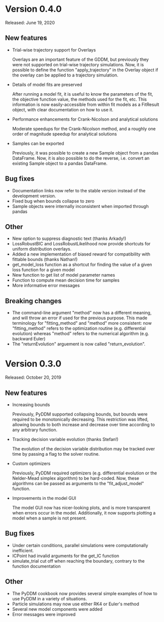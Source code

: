 # Version 0.4.0

Released: June 19, 2020

## New features

- Trial-wise trajectory support for Overlays

    Overlays are an important feature of the GDDM, but previously they
    were not supported on trial-wise trajectory simulations.  Now, it
    is possible to define the function "apply_trajectory" in the
    Overlay object if the overlay can be applied to a trajectory
    simulation.

- Details of model fits are preserved

    After running a model fit, it is useful to know the parameters of
    the fit, the objective function value, the methods used for the
    fit, etc.  This information is now easily-accessible from within
    fit models as a FitResult object, with clear documentation on how
    to use it.

- Performance enhancements for Crank-Nicolson and analytical solutions

    Moderate speedups for the Crank-Nicolson method, and a roughly one
    order of magnitude speedup for analytical solutions

- Samples can be exported

    Previously, it was possible to create a new Sample object from a
    pandas DataFrame. Now, it is also possible to do the reverse, i.e.
    convert an existing Sample object to a pandas DataFrame.

## Bug fixes

- Documentation links now refer to the stable version instead of the
  development version.
- Fixed bug when bounds collapse to zero
- Sample objects were internally inconsistent when imported through
  pandas

## Other

- New option to suppress diagnostic text (thanks Arkady!)
- LossRobustBIC and LossRobustLikelihood now provide shortcuts for
  uniform distribution overlays.
- Added a new implementation of biased reward for compatibility with
  fittable bounds (thanks Nathan!)
- get_model_loss function as a shortcut for finding the value of a
  given loss function for a given model
- New function to get list of model parameter names
- Function to compute mean decision time for samples
- More informative error messages

## Breaking changes

- The command-line argument "method" now has a different meaning, and
  will throw an error if used for the previous purpose.  This made
  terminology for "fitting_method" and "method" more consistent: now
  "fitting_method" refers to the optimization routine
  (e.g. differential evolution) whereas "method" refers to the
  numerical algorithm (e.g. backward Euler)
- The "returnEvolution" arguement is now called "return_evolution".

# Version 0.3.0

Released: October 20, 2019

## New features

- Increasing bounds

    Previously, PyDDM supported collapsing bounds, but bounds were
    required to be monotonically decreasing.  This restriction was
    lifted, allowing bounds to both increase and decrease over time
    according to any arbitrary function.
    
- Tracking decision variable evolution (thanks Stefan!)

    The evolution of the decision variable distribution may be tracked
    over time by passing a flag to the solver routine.

- Custom optimizers

    Previously, PyDDM required optimizers (e.g. differential evolution
    or the Nelder-Mead simplex algorithm) to be hard-coded.  Now,
    these algorithms can be passed as arguments to the
    "fit_adjust_model" function.

- Improvements in the model GUI

    The model GUI now has nicer-looking plots, and is more transparent
    when errors occur in the model.  Additionally, it now supports
    plotting a model when a sample is not present.

## Bug fixes

- Under certain conditions, parallel simulations were computationally
  inefficient.
- ICPoint had invalid arguments for the get_IC function
- simulate_trial cut off when reaching the boundary, contrary to the
  function documentation

## Other

- The PyDDM cookbook now provides several simple examples of how to
  use PyDDM in a variety of situations.
- Particle simulations may now use either RK4 or Euler's method
- Several new model components were added
- Error messages were improved

